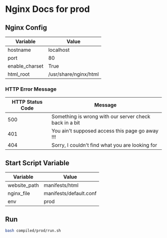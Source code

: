 # Nginx Docs for prod

## Nginx Config

| Variable       | Value              |
| -------------- | ------------------ |
| hostname       | localhost       |
| port           | 80           |
| enable_charset | True |
| html_root      | /usr/share/nginx/html      |

### HTTP Error Message

| HTTP Status Code | Message |
| --------------------- | ----------------- |
| 500 | Something is wrong with our server check back in a bit |
| 401 | You ain't supposed access this page go away !!! |
| 404 | Sorry, I couldn't find what you are looking for |

## Start Script Variable

| Variable     | Value            |
| ------------ | ---------------- |
| website_path | manifests/html |
| nginx_file   | manifests/default.conf   |
| env          | prod          |

## Run

```sh
bash compiled/prod/run.sh
```